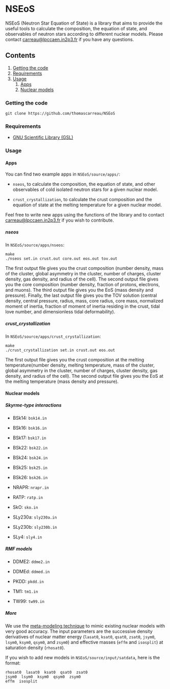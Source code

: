 NSEoS
=====

NSEoS (Neutron Star Equation of State) is a library that aims to provide the 
useful tools to calculate the composition, the equation of state, and 
observables of neutron stars according to different nuclear models. 
Please contact carreau@lpccaen.in2p3.fr if you have any questions.

Contents
--------

1. [Getting the code](#getting-the-code)
2. [Requirements](#requirements)
3. [Usage](#usage)
    1. [Apps](#apps)
    2. [Nuclear models](#nuclear-models)

### Getting the code

    git clone https://github.com/thomascarreau/NSEoS

### Requirements

* [GNU Scientific Library (GSL)](https://www.gnu.org/software/gsl/)

### Usage

#### Apps

You can find two example apps in `NSEoS/source/apps/`:

* `nseos`, to calculate the composition, the equation of state, and 
    other observables of cold isolated neutron stars for a given nuclear model.

* `crust_crystallization`, to calculate the crust composition and the 
    equation of state at the melting temperature for a given nuclear model.

Feel free to write new apps using the functions of the library and to contact 
carreau@lpccaen.in2p3.fr if you wish to contribute.

##### nseos

In `NSEoS/source/apps/nseos`:

    make
    ./nseos set.in crust.out core.out eos.out tov.out

The first output file gives you the crust composition (number density, mass of 
the cluster, global asymmetry in the cluster, number of charges, cluster 
density, gas density, and radius of the cell). The second output file gives you 
the core composition (number density, fraction of protons, electrons, and 
muons). The third output file gives you the EoS (mass density and pressure). 
Finally, the last output file gives you the TOV solution (central density, 
central pressure, radius, mass, core radius, core mass, normalized moment of 
inertia, fraction of moment of inertia residing in the crust, tidal love 
number, and dimensionless tidal deformability).

##### crust_crystallization

In `NSEoS/source/apps/crust_crystallization`:

    make
    ./crust_crystallization set.in crust.out eos.out

The first output file gives you the crust composition at the melting 
temperature(number density, melting temperature, mass of the cluster, global 
asymmetry in the cluster, number of charges, cluster density, gas density, 
and radius of the cell). The second output file gives you the EoS at the 
melting temperature (mass density and pressure).

#### Nuclear models

##### Skyrme-type interactions

* BSk14: `bsk14.in`

* BSk16: `bsk16.in`

* BSk17: `bsk17.in`

* BSk22: `bsk22.in`

* BSk24: `bsk24.in`

* BSk25: `bsk25.in`

* BSk26: `bsk26.in`

* NRAPR: `nrapr.in`

* RATP: `ratp.in`

* SkO: `sko.in`

* SLy230a: `sly230a.in`

* SLy230b: `sly230b.in`

* SLy4: `sly4.in`

##### RMF models

* DDME2: `ddme2.in`

* DDMEd: `ddmed.in`

* PKDD: `pkdd.in`

* TM1: `tm1.in`

* TW99: `tw99.in`

##### More

We use the [meta-modeling technique](https://arxiv.org/abs/1708.06894) to 
mimic existing nuclear models with very good accuracy. The input parameters are 
the successive density derivatives of nuclear matter energy (`lasat0`, 
`ksat0`, `qsat0`, `zsat0`, `jsym0`, `lsym0`, `ksym0`, `qsym0`, and `zsym0`) and 
effective masses (`effm` and `isosplit`) at saturation density (`rhosat0`).

If you wish to add new models in `NSEoS/source/input/satdata`, here is the 
format:

    rhosat0  lasat0  ksat0  qsat0  zsat0
    jsym0  lsym0  ksym0  qsym0  zsym0
    effm  isosplit
